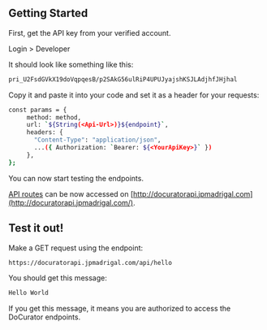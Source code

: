 ## Getting Started

First, get the API key from your verified account.

Login > Developer

It should look like something like this:
```bash
pri_U2FsdGVkX19doVqpqesB/p2SAkG56ulRiP4UPUJyajshKSJLAdjhfJHjhal
```

Copy it and paste it into your code and set it as a header for your requests:

```bash
const params = {
     method: method,
     url: `${String(<Api-Url>)}${endpoint}`,
     headers: { 
       "Content-Type": "application/json",
       ...({ Authorization: `Bearer: ${<YourApiKey>}` })
     },
};
```

You can now start testing the endpoints.

[API routes](https://nextjs.org/docs/api-routes/introduction) can be now accessed on [http://docuratorapi.jpmadrigal.com](http://docuratorapi.jpmadrigal.com/).

## Test it out!

Make a GET request using the endpoint:

```bash
https://docuratorapi.jpmadrigal.com/api/hello
```

You should get this message:

```bash
Hello World
```

If you get this message, it means you are authorized to access the DoCurator endpoints.
